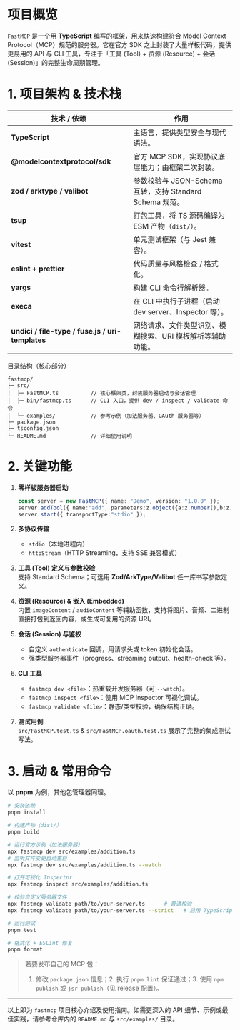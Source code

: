 # 项目概览
`FastMCP` 是一个用 **TypeScript** 编写的框架，用来快速构建符合 Model Context Protocol（MCP）规范的服务器。它在官方 SDK 之上封装了大量样板代码，提供更易用的 API 与 CLI 工具，专注于「工具 (Tool) + 资源 (Resource) + 会话 (Session)」的完整生命周期管理。

# 1. 项目架构 & 技术栈

| 技术 / 依赖 | 作用 |
|-------------|------|
| **TypeScript** | 主语言，提供类型安全与现代语法。 |
| **@modelcontextprotocol/sdk** | 官方 MCP SDK，实现协议底层能力；由框架二次封装。 |
| **zod / arktype / valibot** | 参数校验与 JSON-Schema 互转，支持 Standard Schema 规范。 |
| **tsup** | 打包工具，将 TS 源码编译为 ESM 产物（`dist/`）。 |
| **vitest** | 单元测试框架（与 Jest 兼容）。 |
| **eslint + prettier** | 代码质量与风格检查 / 格式化。 |
| **yargs** | 构建 CLI 命令行解析器。 |
| **execa** | 在 CLI 中执行子进程（启动 dev server、Inspector 等）。 |
| **undici / file-type / fuse.js / uri-templates** | 网络请求、文件类型识别、模糊搜索、URI 模板解析等辅助功能。 |

目录结构（核心部分）  
```
fastmcp/
├─ src/
│  ├─ FastMCP.ts          // 核心框架类，封装服务器启动与会话管理
│  ├─ bin/fastmcp.ts      // CLI 入口，提供 dev / inspect / validate 命令
│  └─ examples/           // 参考示例（加法服务器、OAuth 服务器等）
├─ package.json
├─ tsconfig.json
└─ README.md              // 详细使用说明
```

# 2. 关键功能

1. **零样板服务器启动**  
   ```ts
   const server = new FastMCP({ name: "Demo", version: "1.0.0" });
   server.addTool({ name:"add", parameters:z.object({a:z.number(),b:z.number()}), execute:({a,b})=>String(a+b) });
   server.start({ transportType:"stdio" });
   ```

2. **多协议传输**  
   - `stdio`（本地进程内）
   - `httpStream`（HTTP Streaming，支持 SSE 兼容模式）

3. **工具 (Tool) 定义与参数校验**  
   支持 Standard Schema；可选用 **Zod/ArkType/Valibot** 任一库书写参数定义。

4. **资源 (Resource) & 嵌入 (Embedded)**  
   内置 `imageContent` / `audioContent` 等辅助函数，支持将图片、音频、二进制直接打包到返回内容，或生成可复用的资源 URI。

5. **会话 (Session) 与鉴权**  
   - 自定义 `authenticate` 回调，用请求头或 token 初始化会话。  
   - 强类型服务器事件（progress、streaming output、health-check 等）。

6. **CLI 工具**  
   - `fastmcp dev <file>`：热重载开发服务器（可 `--watch`）。  
   - `fastmcp inspect <file>`：使用 MCP Inspector 可视化调试。  
   - `fastmcp validate <file>`：静态/类型校验，确保结构正确。

7. **测试用例**  
   `src/FastMCP.test.ts` & `src/FastMCP.oauth.test.ts` 展示了完整的集成测试写法。

# 3. 启动 & 常用命令

以 **pnpm** 为例，其他包管理器同理。

```bash
# 安装依赖
pnpm install

# 构建产物（dist/）
pnpm build

# 运行官方示例（加法服务器）
npx fastmcp dev src/examples/addition.ts
# 监听文件变更自动重启
npx fastmcp dev src/examples/addition.ts --watch

# 打开可视化 Inspector
npx fastmcp inspect src/examples/addition.ts

# 校验自定义服务器文件
npx fastmcp validate path/to/your-server.ts      # 普通校验
npx fastmcp validate path/to/your-server.ts --strict   # 启用 TypeScript 严格模式

# 运行测试
pnpm test

# 格式化 + ESLint 修复
pnpm format
```

> 若要发布自己的 MCP 包：  
> 1. 修改 `package.json` 信息；2. 执行 `pnpm lint` 保证通过；3. 使用 `npm publish` 或 `jsr publish`（见 release 配置）。

---

以上即为 `fastmcp` 项目核心介绍及使用指南。如需更深入的 API 细节、示例或最佳实践，请参考仓库内的 `README.md` 与 `src/examples/` 目录。
